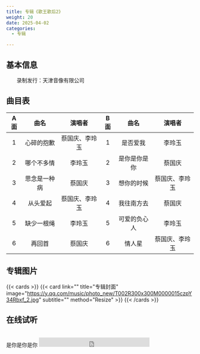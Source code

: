 ```yaml
---
title: 专辑《歌王歌后2》
weight: 20
date: 2025-04-02
categories:
  - 专辑

---
```



## 基本信息

　　录制发行：天津音像有限公司

## 曲目表

|A面|曲名|演唱者|B面|曲名|演唱者|
|:-----:|:-----:|:-----:|:-----:|:-----:|:-----:|
|1|心碎的抱歉|蔡国庆、李玲玉|1|是否爱我|李玲玉|
|2|哪个不多情|李玲玉|2|是你是你是你|蔡国庆|
|3|思念是一种病|蔡国庆|3|想你的时候|蔡国庆、李玲玉|
|4|从头爱起|蔡国庆、李玲玉|4|我往南方去|蔡国庆|
|5|缺少一根绳|李玲玉|5|可爱的负心人|李玲玉|
|6|再回首|蔡国庆|6|情人星|蔡国庆、李玲玉|

## 专辑图片

{{< cards >}}
  {{< card link="" title="专辑封面" image="https://y.qq.com/music/photo_new/T002R300x300M0000015czpY34Rbxf_2.jpg" subtitle="" method="Resize" >}}
{{< /cards >}}


## 在线试听

<meting-js
    server="tencent"
    type="album"
    id="0015czpY34Rbxf">
</meting-js>

<br>
是你是你是你
<iframe src="https://www.opendrive.com/player/NzNfODk5OTY5NThfSUJhSzM" height="25" width="297" style="border:0" scrolling="no" frameborder="0" allowtransparency="true"></iframe>


